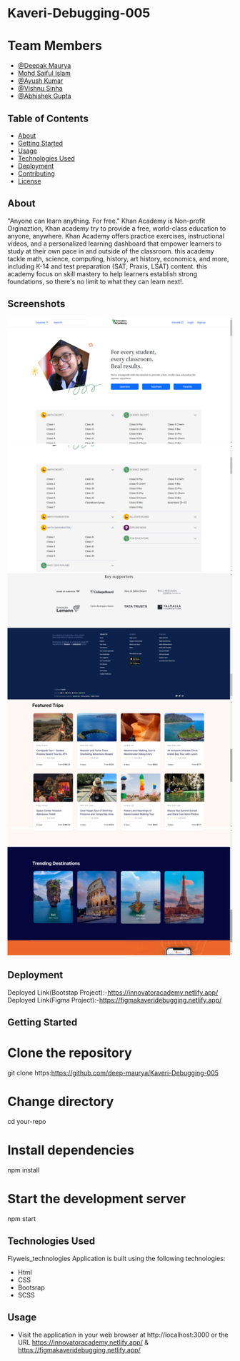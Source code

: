 # Kaveri-Debugging-005

# Team Members

- [@Deepak Maurya](https://github.com/deep-maurya)
- [Mohd Saiful Islam](https://github.com/sislam824)
- [@Ayush Kumar](https://github.com/Ayush243871)
- [@Vishnu Sinha](https://github.com/VishnuSinha76002)
- [@Abhishek Gupta ](https://github.com/abhigupta3985)

## Table of Contents

- [About](#about)
- [Getting Started](#getting-started)
- [Usage](#usage)
- [Technologies Used](#technologies-used)
- [Deployment](#deployment)
- [Contributing](#contributing)
- [License](#license)

## About

"Anyone can learn anything. For free."
Khan Academy is Non-profit Orginaztion, Khan academy try to provide a free, world-class education to anyone, anywhere. Khan Academy offers practice exercises, instructional videos, and a personalized learning dashboard that empower learners to study at their own pace in and outside of the classroom. this academy tackle math, science, computing, history, art history, economics, and more, including K-14 and test preparation (SAT, Praxis, LSAT) content. this academy focus on skill mastery to help learners establish strong foundations, so there's no limit to what they can learn next!.

## Screenshots

![Screenshot 1](./Bootstrap/assest/pic1.png)
![Screenshot 2](./Bootstrap/assest/pic2.png)
![Screenshot 3](./Bootstrap/assest/pic3.png)
![Screenshot 3](./Bootstrap/assest/figma1.png)
![Screenshot 3](./Bootstrap/assest/figma2.png)

## Deployment

Deployed Link(Bootstap Project):-https://innovatoracademy.netlify.app/
Deployed Link(Figma Project):-https://figmakaveridebugging.netlify.app/

## Getting Started

# Clone the repository

git clone https:https://github.com/deep-maurya/Kaveri-Debugging-005

# Change directory

cd your-repo

# Install dependencies

npm install

# Start the development server

npm start

## Technologies Used

Flyweis_technologies Application is built using the following technologies:

- Html
- CSS
- Bootsrap
- SCSS

## Usage

- Visit the application in your web browser at http://localhost:3000 or the URL https://innovatoracademy.netlify.app/ & https://figmakaveridebugging.netlify.app/
